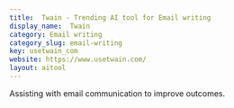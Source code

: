 ```yaml
---
title:  Twain - Trending AI tool for Email writing
display_name:  Twain
category: Email writing
category_slug: email-writing
key: usetwain_com
website: https://www.usetwain.com/
layout: aitool
---
```


Assisting with email communication to improve outcomes.
